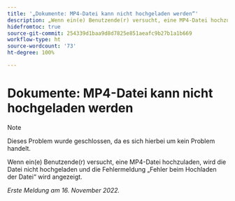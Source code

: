 ```yaml
---
title: '„Dokumente: MP4-Datei kann nicht hochgeladen werden“'
description: „Wenn ein(e) Benutzende(r) versucht, eine MP4-Datei hochzuladen, wird die Datei nicht hochgeladen und die Fehlermeldung ‚Fehler beim Hochladen der Datei‘ wird angezeigt.“
hidefromtoc: true
source-git-commit: 254339d1baa9d8d7825e851aeafc9b27b1a1b669
workflow-type: ht
source-wordcount: '73'
ht-degree: 100%

---
```



# Dokumente: MP4-Datei kann nicht hochgeladen werden

>[!NOTE]
>
>Dieses Problem wurde geschlossen, da es sich hierbei um kein Problem handelt.

Wenn ein(e) Benutzende(r) versucht, eine MP4-Datei hochzuladen, wird die Datei nicht hochgeladen und die Fehlermeldung „Fehler beim Hochladen der Datei“ wird angezeigt.

_Erste Meldung am 16. November 2022._

